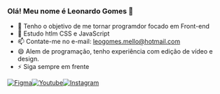 ### Olá! Meu nome é Leonardo Gomes 👋

- 🔭 Tenho o objetivo de me tornar programdor focado em Front-end
- 🌱 Estudo htlm CSS e JavaScript
- 📫 Contate-me no e-mail: leogomes.mello@hotmail.com
- 😄 Alem de programação, tenho experiência com edição de vídeo e design.
- ⚡ Siga sempre em frente

[![Figma](https://img.shields.io/badge/Figma-F24E1E?style=for-the-badge&logo=figma&logoColor=white)](https://www.figma.com/file/6CcUL2BFrTUhCyV9mEby5G/Untitled?type=design&node-id=0-1&t=Z9trwy5iwNrYZw9p-0)[![Youtube](https://img.shields.io/badge/YouTube-FF0000?style=for-the-badge&logo=youtube&logoColor=white)](https://www.youtube.com/channel/UCKiKcXaeW21CbRHocXlNyWg)[![Instagram](https://img.shields.io/badge/Instagram-E4405F?style=for-the-badge&logo=instagram&logoColor=white)](https://www.instagram.com/lgomeszs/?next=%2Flari_ff%2F)


